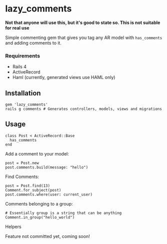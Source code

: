 lazy_comments
=============

**Not that anyone will use this, but it's good to state so. This is not suitable for real use**


Simple commenting gem that gives you tag any AR model with `has_comments` and adding comments to it. 

### Requirements
- Rails 4 
- ActiveRecord
- Haml (currently, generated views use HAML only)

## Installation

    gem 'lazy_comments'
    rails g comments # Generates controllers, models, views and migrations

## Usage

    class Post < ActiveRecord::Base
      has_comments
    end

Add a comment to your model: 

    post = Post.new
    post.comments.build(message: "hello") 
  

Find Comments: 
    
    post = Post.find(13)
    Comment.for_subject(post)
    post.comments.where(user: current_user)
    
Comments belonging to a group: 
    
    # Essentially group is a string that can be anything
    Comment.in_group("hello_world")
    

Helpers 

Feature not committed yet, coming soon! 
  
